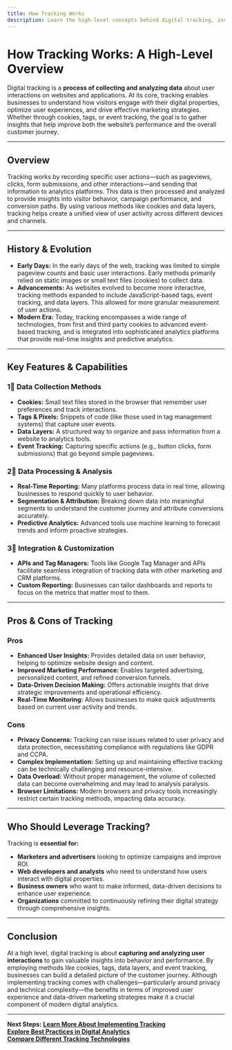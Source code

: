 ```yaml
---
title: How Tracking Works
description: Learn the high-level concepts behind digital tracking, including its methods, purposes, and implications for user experience and marketing.
---
```


# **How Tracking Works: A High-Level Overview**

Digital tracking is a **process of collecting and analyzing data** about user interactions on websites and applications. At its core, tracking enables businesses to understand how visitors engage with their digital properties, optimize user experiences, and drive effective marketing strategies. Whether through cookies, tags, or event tracking, the goal is to gather insights that help improve both the website’s performance and the overall customer journey.

---

## **Overview**

Tracking works by recording specific user actions—such as pageviews, clicks, form submissions, and other interactions—and sending that information to analytics platforms. This data is then processed and analyzed to provide insights into visitor behavior, campaign performance, and conversion paths. By using various methods like cookies and data layers, tracking helps create a unified view of user activity across different devices and channels.

---

## **History & Evolution**

- **Early Days:** In the early days of the web, tracking was limited to simple pageview counts and basic user interactions. Early methods primarily relied on static images or small text files (cookies) to collect data.
- **Advancements:** As websites evolved to become more interactive, tracking methods expanded to include JavaScript-based tags, event tracking, and data layers. This allowed for more granular measurement of user actions.
- **Modern Era:** Today, tracking encompasses a wide range of technologies, from first and third party cookies to advanced event-based tracking, and is integrated into sophisticated analytics platforms that provide real-time insights and predictive analytics.

---

## **Key Features & Capabilities**

### **1⃣ Data Collection Methods**
- **Cookies:** Small text files stored in the browser that remember user preferences and track interactions.
- **Tags & Pixels:** Snippets of code (like those used in tag management systems) that capture user events.
- **Data Layers:** A structured way to organize and pass information from a website to analytics tools.
- **Event Tracking:** Capturing specific actions (e.g., button clicks, form submissions) that go beyond simple pageviews.

### **2⃣ Data Processing & Analysis**
- **Real-Time Reporting:** Many platforms process data in real time, allowing businesses to respond quickly to user behavior.
- **Segmentation & Attribution:** Breaking down data into meaningful segments to understand the customer journey and attribute conversions accurately.
- **Predictive Analytics:** Advanced tools use machine learning to forecast trends and inform proactive strategies.

### **3⃣ Integration & Customization**
- **APIs and Tag Managers:** Tools like Google Tag Manager and APIs facilitate seamless integration of tracking data with other marketing and CRM platforms.
- **Custom Reporting:** Businesses can tailor dashboards and reports to focus on the metrics that matter most to them.

---

## **Pros & Cons of Tracking**

### **Pros**
- **Enhanced User Insights:** Provides detailed data on user behavior, helping to optimize website design and content.
- **Improved Marketing Performance:** Enables targeted advertising, personalized content, and refined conversion funnels.
- **Data-Driven Decision Making:** Offers actionable insights that drive strategic improvements and operational efficiency.
- **Real-Time Monitoring:** Allows businesses to make quick adjustments based on current user activity and trends.

### **Cons**
- **Privacy Concerns:** Tracking can raise issues related to user privacy and data protection, necessitating compliance with regulations like GDPR and CCPA.
- **Complex Implementation:** Setting up and maintaining effective tracking can be technically challenging and resource-intensive.
- **Data Overload:** Without proper management, the volume of collected data can become overwhelming and may lead to analysis paralysis.
- **Browser Limitations:** Modern browsers and privacy tools increasingly restrict certain tracking methods, impacting data accuracy.

---

## **Who Should Leverage Tracking?**
Tracking is **essential for:**
- **Marketers and advertisers** looking to optimize campaigns and improve ROI.
- **Web developers and analysts** who need to understand how users interact with digital properties.
- **Business owners** who want to make informed, data-driven decisions to enhance user experience.
- **Organizations** committed to continuously refining their digital strategy through comprehensive insights.

---

## **Conclusion**
At a high level, digital tracking is about **capturing and analyzing user interactions** to gain valuable insights into behavior and performance. By employing methods like cookies, tags, data layers, and event tracking, businesses can build a detailed picture of the customer journey. Although implementing tracking comes with challenges—particularly around privacy and technical complexity—the benefits in terms of improved user experience and data-driven marketing strategies make it a crucial component of modern digital analytics.

---

 **Next Steps:**
 **[Learn More About Implementing Tracking](#)**  
 **[Explore Best Practices in Digital Analytics](#)**  
 **[Compare Different Tracking Technologies](#)**
